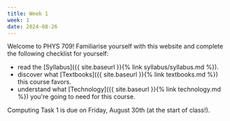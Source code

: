 ```yaml
---
title: Week 1
week: 1
date: 2024-08-26
---
```


Welcome to PHYS 709! Familiarise yourself with this website and complete the following checklist for yourself:

- read the [Syllabus]({{ site.baseurl }}{% link syllabus/syllabus.md %}).
- discover what [Textbooks]({{ site.baseurl }}{% link textbooks.md %}) this course favors.
- understand what [Technology]({{ site.baseurl }}{% link technology.md %}) you're going to need for this course.

Computing Task 1 is due on Friday, August 30th (at the start of class!). 

<!--

1. Create a [new repository based on Just the Class](https://github.com/kevinlin1/just-the-class/generate).
1. Configure a [publishing source for GitHub Pages](https://help.github.com/en/articles/configuring-a-publishing-source-for-github-pages). Your course website is now live!
1. Update `_config.yml` with your course information.
1. Edit and create `.md` [Markdown files](https://guides.github.com/features/mastering-markdown/) to add your content.
-->
